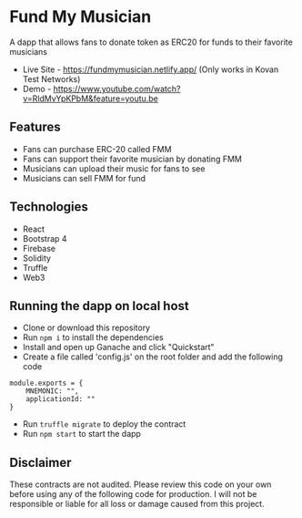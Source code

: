 # Fund My Musician
A dapp that allows fans to donate token as ERC20 for funds to their favorite musicians

- Live Site - https://fundmymusician.netlify.app/  (Only works in Kovan Test Networks)
- Demo - https://www.youtube.com/watch?v=RldMvYpKPbM&feature=youtu.be

## Features
- Fans can purchase ERC-20 called FMM
- Fans can support their favorite musician by donating FMM
- Musicians can upload their music for fans to see
- Musicians can sell FMM for fund

## Technologies
- React
- Bootstrap 4
- Firebase
- Solidity
- Truffle
- Web3

## Running the dapp on local host
- Clone or download this repository
- Run `npm i` to install the dependencies
- Install and open up Ganache and click "Quickstart"
- Create a file called 'config.js' on the root folder and add the following code
```
module.exports = {
    MNEMONIC: "",
    applicationId: ""
}
```
- Run `truffle migrate` to deploy the contract
- Run `npm start` to start the dapp

## Disclaimer
These contracts are not audited.  Please review this code on your own before using any of the following code for production.  I will not be responsible or liable for all loss or damage caused from this project.